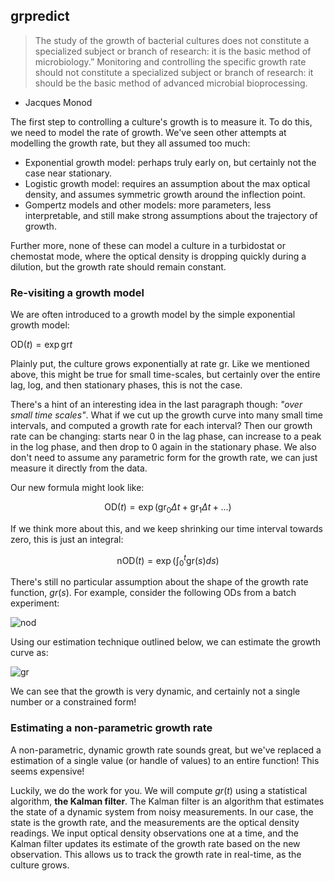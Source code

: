 ## grpredict


> The study of the growth of bacterial cultures
does not constitute a specialized subject or branch
of research: it is the basic method of microbiology.”
Monitoring and controlling the specific growth rate
should not constitute a specialized subject or branch
of research: it should be the basic method of advanced
microbial bioprocessing.

 - Jacques Monod

The first step to controlling a culture's growth is to measure it. To do this, we need to model the rate of growth. We've seen other attempts at modelling the growth rate, but they all assumed too much:

 - Exponential growth model: perhaps truly early on, but certainly not the case near stationary.
 - Logistic growth model: requires an assumption about the max optical density, and assumes symmetric growth around the inflection point.
 - Gompertz models and other models: more parameters, less interpretable, and still make strong assumptions about the trajectory of growth.

Further more, none of these can model a culture in a turbidostat or chemostat mode, where the optical density is dropping quickly during a dilution, but the growth rate should remain constant.

### Re-visiting a growth model

We are often introduced to a growth model by the simple exponential growth model:

$\text{OD}(t) = \exp{ \text{gr} t  }$

Plainly put, the culture grows exponentially at rate $\text{gr}$. Like we mentioned above, this might be true for small time-scales, but certainly over the entire lag, log, and then stationary phases, this is not the case.

There's a hint of an interesting idea in the last paragraph though: _"over small time scales"_. What if we cut up the growth curve into many small time intervals, and computed a growth rate for each interval? Then our growth rate can be changing: starts near 0 in the lag phase, can increase to a peak in the log phase, and then drop to 0 again in the stationary phase. We also don't need to assume any parametric form for the growth rate, we can just measure it directly from the data.

Our new formula might look like:


$$\text{OD}(t) = \exp{ \left( \text{gr}_0 \Delta t  + \text{gr}_1 \Delta t + ...  \right)}$$

If we think more about this, and we keep shrinking our time interval towards zero, this is just an integral:

$$
\text{nOD}(t) = \exp{ \left( \int_0^t \text{gr}(s)ds \right)}
$$

There's still no particular assumption about the shape of the growth rate function, $gr(s)$. For example, consider the following ODs from a batch experiment:


![nod](https://github.com/user-attachments/assets/d0ed231c-d052-40bb-a1dd-0f3f0d14f811)

Using our estimation technique outlined below, we can estimate the growth curve as:

![gr](https://github.com/user-attachments/assets/5c1ce02e-9b60-40af-8016-9cc24ca8513f)


We can see that the growth is very dynamic, and certainly not a single number or a constrained form!


### Estimating a non-parametric growth rate

A non-parametric, dynamic growth rate sounds great, but we've replaced a estimation of a single value (or handle of values) to an entire function! This seems expensive!

Luckily, we do the work for you. We will compute $gr(t)$ using a statistical algorithm, **the Kalman filter**. The Kalman filter is an algorithm that estimates the state of a dynamic system from noisy measurements. In our case, the state is the growth rate, and the measurements are the optical density readings.  We input optical density observations one at a time, and the Kalman filter updates its estimate of the growth rate based on the new observation. This allows us to track the growth rate in real-time, as the culture grows.





